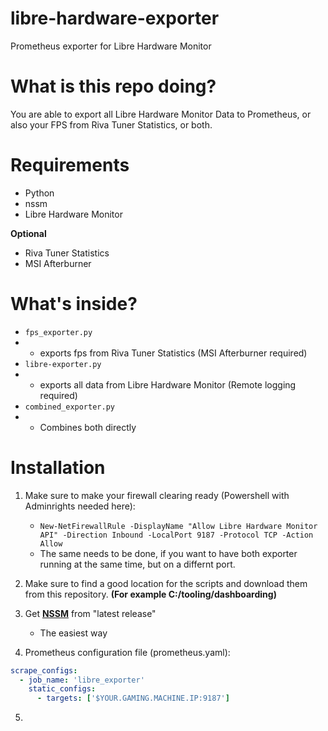 # libre-hardware-exporter
Prometheus exporter for Libre Hardware Monitor

# What is this repo doing?
You are able to export all Libre Hardware Monitor Data to Prometheus, or also your FPS from Riva Tuner Statistics, or both.

# Requirements
- Python
- nssm
- Libre Hardware Monitor

__Optional__
- Riva Tuner Statistics
- MSI Afterburner

# What's inside?
- `fps_exporter.py`
- - exports fps from Riva Tuner Statistics (MSI Afterburner required)
- `libre-exporter.py`
- - exports all data from Libre Hardware Monitor (Remote logging required)
- `combined_exporter.py`
- - Combines both directly

# Installation

1. Make sure to make your firewall clearing ready (Powershell with Adminrights needed here):
   * `New-NetFirewallRule -DisplayName "Allow Libre Hardware Monitor API" -Direction Inbound -LocalPort 9187 -Protocol TCP -Action Allow`
   * The same needs to be done, if you want to have both exporter running at the same time, but on a differnt port.
  
2. Make sure to find a good location for the scripts and download them from this repository. __(For example C:/tooling/dashboarding)__
3. Get __[NSSM]([https://www.google.com](https://nssm.cc/download))__ from "latest release"
   * The easiest way

5. Prometheus configuration file (prometheus.yaml):

``` yaml
scrape_configs:
  - job_name: 'libre_exporter'
    static_configs:
      - targets: ['$YOUR.GAMING.MACHINE.IP:9187']
```
5. 
